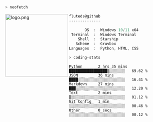 ```zsh
> neofetch
```

<!--img align="left" src="https://github.com/fluteds.png" alt="logo.png" width="200"/>-->
<img align="left" src="https://external-content.duckduckgo.com/iu/?u=https%3A%2F%2F78.media.tumblr.com%2F975fca5f82161b190efdcaa05ffbd4ec%2Ftumblr_p6q6m9TJF01x3p3jmo1_500.png&f=1&nofb=1" alt="logo.png" width="200"/>

```csharp
fluteds@github
--------------

       OS  :  Windows 10/11 x64
 Terminal  :  Windows Terminal
    Shell  :  Starship
   Scheme  :  Gruvbox
Languages  :  Python, HTML, CSS
```

```zsh
> coding-stats
```

<!--START_SECTION:waka-->

```text
Python       2 hrs 35 mins   █████████████████▒░░░░░░░   69.62 %
JSON         36 mins         ████░░░░░░░░░░░░░░░░░░░░░   16.41 %
Markdown     27 mins         ███░░░░░░░░░░░░░░░░░░░░░░   12.20 %
Text         2 mins          ▒░░░░░░░░░░░░░░░░░░░░░░░░   01.12 %
Git Config   1 min           ░░░░░░░░░░░░░░░░░░░░░░░░░   00.46 %
Other        0 secs          ░░░░░░░░░░░░░░░░░░░░░░░░░   00.12 %
```

<!--END_SECTION:waka-->
